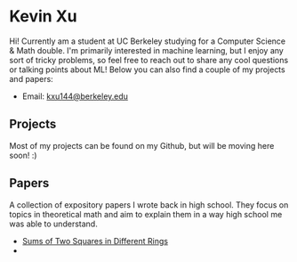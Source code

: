 # Kevin Xu

Hi! Currently am a student at UC Berkeley studying for a Computer Science & Math double. I'm primarily interested in machine learning, but I enjoy any sort of tricky problems, so feel free to reach out to share any cool questions or talking points about ML! Below you can also find a couple of my projects and papers:
- Email: [kxu144@berkeley.edu](mailto:kxu144@berkeley.edu)

## Projects
Most of my projects can be found on my Github, but will be moving here soon! :)

## Papers
A collection of expository papers I wrote back in high school. They focus on topics in theoretical math and aim to explain them in a way high school me was able to understand.
- [Sums of Two Squares in Different Rings](Sums_of_Two_Squares_in_Different_Rings.pdf)
- 